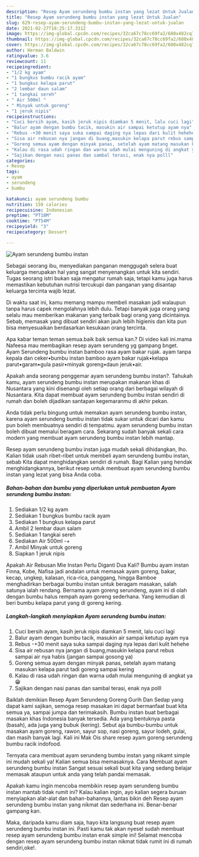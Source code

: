 ```yaml
---
description: "Resep Ayam serundeng bumbu instan yang lezat Untuk Jualan"
title: "Resep Ayam serundeng bumbu instan yang lezat Untuk Jualan"
slug: 629-resep-ayam-serundeng-bumbu-instan-yang-lezat-untuk-jualan
date: 2021-02-27T18:25:17.331Z
image: https://img-global.cpcdn.com/recipes/32ca67c78cc69fa2/680x482cq70/ayam-serundeng-bumbu-instan-foto-resep-utama.jpg
thumbnail: https://img-global.cpcdn.com/recipes/32ca67c78cc69fa2/680x482cq70/ayam-serundeng-bumbu-instan-foto-resep-utama.jpg
cover: https://img-global.cpcdn.com/recipes/32ca67c78cc69fa2/680x482cq70/ayam-serundeng-bumbu-instan-foto-resep-utama.jpg
author: Herman Baldwin
ratingvalue: 3.6
reviewcount: 11
recipeingredient:
- "1/2 kg ayam"
- "1 bungkus bumbu racik ayam"
- "1 bungkus kelapa parut"
- "2 lembar daun salam"
- "1 tangkai sereh"
- " Air 500ml "
- " Minyak untuk goreng"
- "1 jeruk nipis"
recipeinstructions:
- "Cuci bersih ayam, kasih jeruk nipis diamkan 5 menit, lalu cuci lagi"
- "Balur ayam dengan bumbu tacik, masukin air sampai ketutup ayam nya"
- "Rebus -+30 menit saya suka sampai daging nya lepas dari kulit hehehe"
- "Sisa air rebusan nya jangan di buang,masukin kelapa parut rebus sampai air nya habis (jangan sampai gosong ya)"
- "Goreng semua ayam dengan minyak panas, setelah ayam matang masukan kelapa parut tadi goreng sampai kering"
- "Kalau di rasa udah ringan dan warna udah mulai menguning di angkat ya 😁"
- "Sajikan dengan nasi panas dan sambal terasi, enak nya polll"
categories:
- Resep
tags:
- ayam
- serundeng
- bumbu

katakunci: ayam serundeng bumbu 
nutrition: 159 calories
recipecuisine: Indonesian
preptime: "PT18M"
cooktime: "PT54M"
recipeyield: "3"
recipecategory: Dessert

---
```



![Ayam serundeng bumbu instan](https://img-global.cpcdn.com/recipes/32ca67c78cc69fa2/680x482cq70/ayam-serundeng-bumbu-instan-foto-resep-utama.jpg)

Sebagai seorang ibu, menyediakan panganan menggugah selera buat keluarga merupakan hal yang sangat menyenangkan untuk kita sendiri. Tugas seorang istri bukan saja mengatur rumah saja, tetapi kamu juga harus memastikan kebutuhan nutrisi tercukupi dan panganan yang disantap keluarga tercinta wajib lezat.

Di waktu  saat ini, kamu memang mampu membeli masakan jadi walaupun tanpa harus capek mengolahnya lebih dulu. Tetapi banyak juga orang yang selalu mau memberikan makanan yang terbaik bagi orang yang dicintainya. Sebab, memasak yang dibuat sendiri akan jauh lebih higienis dan kita pun bisa menyesuaikan berdasarkan kesukaan orang tercinta. 

Apa kabar teman teman semua.baik baik semua kan.? Di video kali ini.mama Nafeesa mau membagikan resep ayam serundeng yg gampang bnget. Ayam Serundeng bumbu instan bamboo rasa ayam bakar rujak. ayam tanpa kepala dan ceker•bumbu instan bamboo ayam bakar rujak•kelapa parut•garam•gula pasir•minyak goreng•daun jeruk•air.

Apakah anda seorang penggemar ayam serundeng bumbu instan?. Tahukah kamu, ayam serundeng bumbu instan merupakan makanan khas di Nusantara yang kini disenangi oleh setiap orang dari berbagai wilayah di Nusantara. Kita dapat membuat ayam serundeng bumbu instan sendiri di rumah dan boleh dijadikan santapan kegemaranmu di akhir pekan.

Anda tidak perlu bingung untuk memakan ayam serundeng bumbu instan, karena ayam serundeng bumbu instan tidak sukar untuk dicari dan kamu pun boleh membuatnya sendiri di tempatmu. ayam serundeng bumbu instan boleh dibuat memalui beragam cara. Sekarang sudah banyak sekali cara modern yang membuat ayam serundeng bumbu instan lebih mantap.

Resep ayam serundeng bumbu instan juga mudah sekali dihidangkan, lho. Kalian tidak usah ribet-ribet untuk membeli ayam serundeng bumbu instan, sebab Kita dapat menghidangkan sendiri di rumah. Bagi Kalian yang hendak menghidangkannya, berikut resep untuk membuat ayam serundeng bumbu instan yang lezat yang bisa Anda coba.

<!--inarticleads1-->

##### Bahan-bahan dan bumbu yang diperlukan untuk pembuatan Ayam serundeng bumbu instan:

1. Sediakan 1/2 kg ayam
1. Sediakan 1 bungkus bumbu racik ayam
1. Sediakan 1 bungkus kelapa parut
1. Ambil 2 lembar daun salam
1. Sediakan 1 tangkai sereh
1. Sediakan  Air 500ml -+
1. Ambil  Minyak untuk goreng
1. Siapkan 1 jeruk nipis


Apakah Air Rebusan Mie Instan Perlu Diganti Dua Kali? Bumbu ayam instan Finna, Kobe, Nafisa jadi andalan untuk memasak ayam goreng, bakar, kecap, ungkep, kalasan, rica-rica, panggang, hingga Bamboe menghadirkan berbagai bumbu instan untuk beragam masakan, salah satunya ialah rendang. Bernama ayam goreng serundeng, ayam ini di olah dengan bumbu halus rempah ayam goreng sederhana. Yang kemudian di beri bumbu kelapa parut yang di goreng kering. 

<!--inarticleads2-->

##### Langkah-langkah menyiapkan Ayam serundeng bumbu instan:

1. Cuci bersih ayam, kasih jeruk nipis diamkan 5 menit, lalu cuci lagi
1. Balur ayam dengan bumbu tacik, masukin air sampai ketutup ayam nya
1. Rebus -+30 menit saya suka sampai daging nya lepas dari kulit hehehe
1. Sisa air rebusan nya jangan di buang,masukin kelapa parut rebus sampai air nya habis (jangan sampai gosong ya)
1. Goreng semua ayam dengan minyak panas, setelah ayam matang masukan kelapa parut tadi goreng sampai kering
1. Kalau di rasa udah ringan dan warna udah mulai menguning di angkat ya 😁
1. Sajikan dengan nasi panas dan sambal terasi, enak nya polll


Baiklah demikian Resep Ayam Serundeng Goreng Gurih Dan Sedap yang dapat kami sajikan, semoga resep masakan ini dapat bermanfaat buat kita semua ya, sampai jumpa dan terimakasih. Bumbu instan buat berbagai masakan khas Indonesia banyak tersedia. Ada yang bentuknya pasta (basah), ada juga yang bubuk (kering). Sebut aja bumbu-bumbu untuk masakan ayam goreng, rawon, sayur sop, nasi goreng, sayur lodeh, gulai, dan masih banyak lagi. Kali ini Mak Ois share resep ayam goreng serundeng bumbu racik indofood. 

Ternyata cara membuat ayam serundeng bumbu instan yang nikamt simple ini mudah sekali ya! Kalian semua bisa memasaknya. Cara Membuat ayam serundeng bumbu instan Sangat sesuai sekali buat kita yang sedang belajar memasak ataupun untuk anda yang telah pandai memasak.

Apakah kamu ingin mencoba membikin resep ayam serundeng bumbu instan mantab tidak rumit ini? Kalau kalian ingin, ayo kalian segera buruan menyiapkan alat-alat dan bahan-bahannya, lantas bikin deh Resep ayam serundeng bumbu instan yang nikmat dan sederhana ini. Benar-benar gampang kan. 

Maka, daripada kamu diam saja, hayo kita langsung buat resep ayam serundeng bumbu instan ini. Pasti kamu tak akan nyesel sudah membuat resep ayam serundeng bumbu instan enak simple ini! Selamat mencoba dengan resep ayam serundeng bumbu instan nikmat tidak rumit ini di rumah sendiri,oke!.

